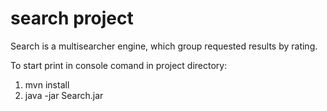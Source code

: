 # search project
Search is a multisearcher engine, which group requested results by rating.

To start print in console comand in project directory:
 1) mvn install
 2) java -jar Search.jar
 
